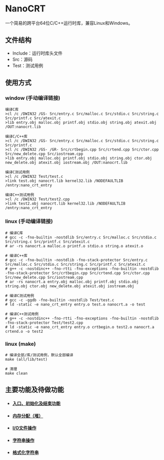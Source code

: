 # NanoCRT

一个简易的跨平台64位C/C++运行时库，兼容Linux和Windows。

## 文件结构

- Include：运行时库头文件
- Src：源码
- Test：测试用例

## 使用方式

### window (手动编译链接)

```shell
编译C库
>cl /c /DWIN32 /GS- Src/entry.c Src/malloc.c Src/stdio.c Src/string.c Src/printf.c Src/atexit.c
>lib entry.obj malloc.obj printf.obj stdio.obj string.obj atexit.obj /OUT:nanocrt.lib

编译C/C++库
>cl /c /DWIN32 /GS- Src/entry.c Src/malloc.c Src/stdio.c Src/string.c Src/printf.c
>cl /c /DWIN32 /GS- /GR- Src/crtbegin.cpp Src/crtend.cpp Src/ctor.cpp Src/new_delete.cpp Src/iostream.cpp
>lib entry.obj malloc.obj printf.obj stdio.obj string.obj ctor.obj new_delete.obj atexit.obj iostream.obj /OUT:nanocrt.lib

编译C测试用例
>cl /c /DWIN32 Test/test.c
>link test.obj nanocrt.lib kernel32.lib /NODEFAULTLIB /entry:nano_crt_entry

编译C++测试用例
>cl /c /DWIN32 Test/test2.cpp
>link test2.obj nanocrt.lib kernel32.lib /NODEFAULTLIB /entry:nano_crt_entry

```

### linux (手动编译链接)

```shell
# 编译C库
# gcc -c -fno-builtin -nostdlib Src/entry.c Src/malloc.c Src/stdio.c Src/string.c Src/printf.c Src/atexit.c
# ar -rs nanocrt.a malloc.o printf.o stdio.o string.o atexit.o

# 编译C++库
# gcc -c -fno-builtin -nostdlib -fno-stack-protector Src/entry.c Src/malloc.c Src/stdio.c Src/string.c Src/printf.c Src/atexit.c
# g++ -c -nostdinc++ -fno-rtti -fno-exceptions -fno-builtin -nostdlib -fno-stack-protector Src/crtbegin.cpp Src/crtend.cpp Src/ctor.cpp Src/new_delete.cpp Src/iostream.cpp
# ar -rs nanocrt.a entry.obj malloc.obj printf.obj stdio.obj string.obj ctor.obj new_delete.obj atexit.obj iostream.obj

# 编译C测试用例
# gcc -c -ggdb -fno-builtin -nostdlib Test/test.c
# ld -static -e nano_crt_entry entry.o test.o nanocrt.a -o test

# 编译C++测试用例
# g++ -c -nostdinc++ -fno-rtti -fno-exceptions -fno-builtin -nostdlib -fno-stack-protector Test/test2.cpp
# ld -static -e nano_crt_entry entry.o crtbegin.o test2.o nanocrt.a crtend.o -o test2
```

### linux (make)

```shell
# 编译全部/库/测试用例，默认全部编译
make (all/lib/test)

# 清理
make clean
```

## 主要功能及待做功能

- #### [入口、初始化及结束功能](https://github.com/Ty-Chen/NanoCRT/blob/main/Doc/entry.md)

- #### [内存分配（堆）](https://github.com/Ty-Chen/NanoCRT/blob/main/Doc/malloc.md)

- #### [I/O文件操作](https://github.com/Ty-Chen/NanoCRT/blob/main/Doc/IO.md)

- #### [字符串操作](https://github.com/Ty-Chen/NanoCRT/blob/main/Doc/string.md)

- #### [格式化字符串](https://github.com/Ty-Chen/NanoCRT/blob/main/Doc/printf.md)

